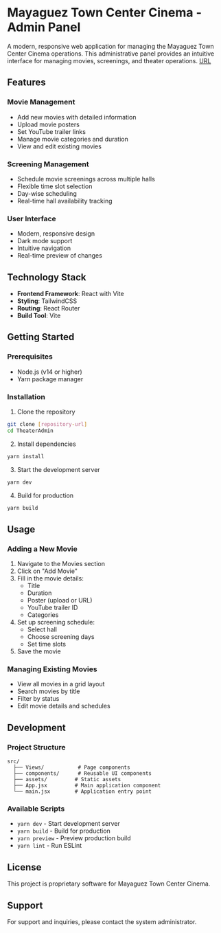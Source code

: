 # Mayaguez Town Center Cinema - Admin Panel

A modern, responsive web application for managing the Mayaguez Town Center Cinema operations. This administrative panel provides an intuitive interface for managing movies, screenings, and theater operations.
[URL](https://palr-dev.github.io/Movie-Theater-AdminPanel/)
## Features

### Movie Management
- Add new movies with detailed information
- Upload movie posters
- Set YouTube trailer links
- Manage movie categories and duration
- View and edit existing movies

### Screening Management
- Schedule movie screenings across multiple halls
- Flexible time slot selection
- Day-wise scheduling
- Real-time hall availability tracking

### User Interface
- Modern, responsive design
- Dark mode support
- Intuitive navigation
- Real-time preview of changes

## Technology Stack

- **Frontend Framework**: React with Vite
- **Styling**: TailwindCSS
- **Routing**: React Router
- **Build Tool**: Vite

## Getting Started

### Prerequisites

- Node.js (v14 or higher)
- Yarn package manager

### Installation

1. Clone the repository
```bash
git clone [repository-url]
cd TheaterAdmin
```

2. Install dependencies
```bash
yarn install
```

3. Start the development server
```bash
yarn dev
```

4. Build for production
```bash
yarn build
```

## Usage

### Adding a New Movie
1. Navigate to the Movies section
2. Click on "Add Movie"
3. Fill in the movie details:
   - Title
   - Duration
   - Poster (upload or URL)
   - YouTube trailer ID
   - Categories
4. Set up screening schedule:
   - Select hall
   - Choose screening days
   - Set time slots
5. Save the movie

### Managing Existing Movies
- View all movies in a grid layout
- Search movies by title
- Filter by status
- Edit movie details and schedules

## Development

### Project Structure
```
src/
  ├── Views/           # Page components
  ├── components/      # Reusable UI components
  ├── assets/         # Static assets
  ├── App.jsx         # Main application component
  └── main.jsx        # Application entry point
```

### Available Scripts

- `yarn dev` - Start development server
- `yarn build` - Build for production
- `yarn preview` - Preview production build
- `yarn lint` - Run ESLint

## License

This project is proprietary software for Mayaguez Town Center Cinema.

## Support

For support and inquiries, please contact the system administrator.
